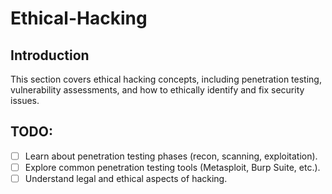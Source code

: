 # Ethical-Hacking

## Introduction
This section covers ethical hacking concepts, including penetration testing, vulnerability assessments, and how to ethically identify and fix security issues.

## TODO:
- [ ] Learn about penetration testing phases (recon, scanning, exploitation).
- [ ] Explore common penetration testing tools (Metasploit, Burp Suite, etc.).
- [ ] Understand legal and ethical aspects of hacking.
